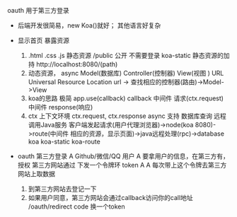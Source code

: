 oauth 用于第三方登录

- 后端开发很简易，new Koa()就好；
  其他语言好复杂
- 显示首页
  暴露资源
  1. .html .css .js
     静态资源
     /public 公开 不需要登录
     koa-static 静态资源的加持
     http://localhost:8080/(path)
  2. 动态资源， async Model(数据库)
  Controller(控制器) View(视图 )
  URL Universal Resource Location
  url -> 查找相应的控制器(路由)->Model->View
  3. koa的思路
    极简
    app.use(callback)
    callback 中间件
    请求(ctx.request)  中间件  response(响应)
  4. ctx 上下文环境
    ctx.request, ctx.response 
    async 支持 数据库查询 远程调用Java服务
    客户端发起请求(用户代理浏览器)->node(koa 8080)->route(中间件 相应的资源，显示页面)->java远程处理(rpc)->database
    koa koa-static koa-route

- oauth
  第三方登录
  A  Github/微信/QQ  用户
  A 要拿用户的信息，在第三方有，授权
  第三方网站通过 下发一个令牌环 token A
  A 每次带上这个令牌去第三方网站上取数据
  1. 到第三方网站去登记一下
  2. 如果用户同意，第三方网站会通过callback访问你的call地址 /oauth/redirect
    code  换一个token